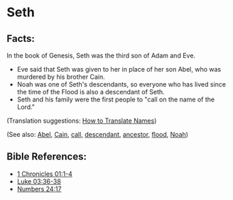 # Seth #

## Facts: ##

In the book of Genesis, Seth was the third son of Adam and Eve.

* Eve said that Seth was given to her in place of her son Abel, who was murdered by his brother Cain.
* Noah was one of Seth's descendants, so everyone who has lived since the time of the Flood is also a descendant of Seth.
* Seth and his family were the first people to "call on the name of the Lord."

(Translation suggestions: [How to Translate Names](en/ta-vol1/translate/man/translate-names))

(See also: [Abel](../other/abel.md), [Cain](../other/cain.md), [call](../kt/call.md), [descendant](../other/descendant.md), [ancestor](../other/father.md), [flood](../other/flood.md), [Noah](../other/noah.md))

## Bible References: ##

* [1 Chronicles 01:1-4](en/tn/1ch/help/01/01)
* [Luke 03:36-38](en/tn/luk/help/03/36)
* [Numbers 24:17](en/tn/num/help/24/17)